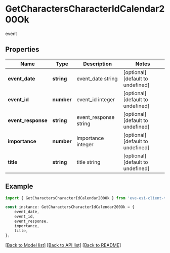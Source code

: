 # GetCharactersCharacterIdCalendar200Ok

event

## Properties

Name | Type | Description | Notes
------------ | ------------- | ------------- | -------------
**event_date** | **string** | event_date string | [optional] [default to undefined]
**event_id** | **number** | event_id integer | [optional] [default to undefined]
**event_response** | **string** | event_response string | [optional] [default to undefined]
**importance** | **number** | importance integer | [optional] [default to undefined]
**title** | **string** | title string | [optional] [default to undefined]

## Example

```typescript
import { GetCharactersCharacterIdCalendar200Ok } from 'eve-esi-client-ts';

const instance: GetCharactersCharacterIdCalendar200Ok = {
    event_date,
    event_id,
    event_response,
    importance,
    title,
};
```

[[Back to Model list]](../README.md#documentation-for-models) [[Back to API list]](../README.md#documentation-for-api-endpoints) [[Back to README]](../README.md)
